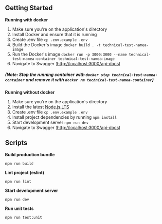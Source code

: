 ## Getting Started

**Running with docker**
1. Make sure you're on the application's directory
2. Install Docker and ensure that it is running
3. Create .env file `cp .env.example .env`
4. Build the Docker's image `docker build . -t technical-test-namea-image`
5. Run the Docker's image `docker run -p 3000:3000 --name technical-test-namea-container technical-test-namea-image`
6. Navigate to Swagger ([http://localhost:3000/api-docs](http://localhost:3000/api-docs))

##### (Note: Stop the running container with `docker stop technical-test-namea-container` and remove it with `docker rm technical-test-namea-container`)

**Running without docker**
1. Make sure you're on the application's directory
2. Install the latest [Node.js LTS](https://nodejs.org/en/)
3. Create .env file `cp .env.example .env`
4. Install project dependencies by running `npm install`
5. Start development server `npm run dev`
6. Navigate to Swagger ([http://localhost:3000/api-docs](http://localhost:3000/api-docs))

## Scripts

**Build production bundle**

```
npm run build
```

**Lint project (eslint)**

```
npm run lint
```

**Start development server**

```
npm run dev
```

**Run unit tests**

```
npm run test:unit
```
